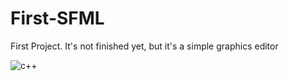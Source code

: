 
# First-SFML
First Project. It's not finished yet, but it's a simple graphics editor


![c++](https://user-images.githubusercontent.com/76404510/126535753-de28e24c-d686-4015-b23e-0d2b31d80580.png)
